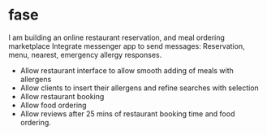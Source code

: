 # fase
I am building an online restaurant reservation, and meal ordering marketplace
Integrate messenger app to send messages: Reservation, menu, nearest, emergency allergy responses.
- Allow restaurant interface to allow smooth adding of meals with allergens
- Allow clients to insert their allergens and refine searches with selection 
- Allow restaurant booking
- Allow food ordering
- Allow reviews after 25 mins of restaurant booking time and food ordering.